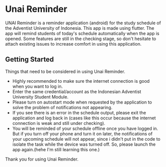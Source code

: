 # Unai Reminder

UNAI Reminder is a reminder application (android) for the study schedule of the Adventist University of Indonesia. This app is made using flutter. The app will remind students of today's schedule automatically when the app is opened. Some features are still in the checking stage, so don't hesitate to attach existing issues to increase comfort in using this application.

## Getting Started

Things that need to be considered in using Unai Reminder.

- Highly recommended to make sure the internet connection is good when you want to log in.
- Enter the same credential/account as the Indonesian Adventist University Student Module.
- Please turn on autostart mode when requested by the application to solve the problem of notifications not appearing.
- If you see there is an error in the schedule output, please exit the application and log back in (cases like this occur because the internet connection is weak and still under checking).
- You will be reminded of your schedule offline once you have logged in. But if you turn off your phone and turn it on later, the notifications of your upcoming schedule will not appear, since i didn't put in the code to isolate the task while the device was turned off. So, please launch the app again.(hehe I'm still learning this one.)

Thank you for using Unai Reminder.
